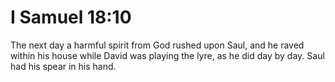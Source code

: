 # I Samuel 18:10

The next day a harmful spirit from God rushed upon Saul, and he raved within his house while David was playing the lyre, as he did day by day. Saul had his spear in his hand.
